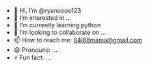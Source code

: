 - 👋 Hi, I’m @ryanoooo123
- 👀 I’m interested in ...
- 🌱 I’m currently learning python
- 💞️ I’m looking to collaborate on ...
- 📫 How to reach me: 94i88mama@gmail.com
- 😄 Pronouns: ...
- ⚡ Fun fact: ...

<!---
ryanoooo123/ryanoooo123 is a ✨ special ✨ repository because its `README.md` (this file) appears on your GitHub profile.
You can click the Preview link to take a look at your changes.
--->
